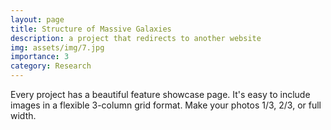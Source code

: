 ```yaml
---
layout: page
title: Structure of Massive Galaxies
description: a project that redirects to another website
img: assets/img/7.jpg
importance: 3
category: Research
---
```


Every project has a beautiful feature showcase page.
It's easy to include images in a flexible 3-column grid format.
Make your photos 1/3, 2/3, or full width.

